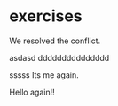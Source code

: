 # exercises
We resolved the conflict.

asdasd
ddddddddddddddd
	
sssss
Its me again.

Hello again!!

